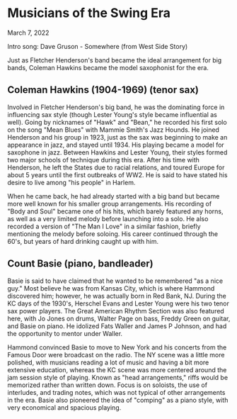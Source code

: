 # Musicians of the Swing Era
March 7, 2022

Intro song: Dave Gruson - Somewhere (from West Side Story)

Just as Fletcher Henderson's band became the ideal arrangement for big bands, Coleman Hawkins became the model saxophonist for the era.

## Coleman Hawkins (1904-1969) (tenor sax)
Involved in Fletcher Henderson's big band, he was the dominating force in influencing sax style (though Lester Young's style became influential as well). Going by nicknames of "Hawk" and "Bean," he recorded his first solo on the song "Mean Blues" with Mammie Smith's Jazz Hounds. He joined Henderson and his group in 1923, just as the sax was beginning to make an appearance in jazz, and stayed until 1934. His playing became a model for saxophone in jazz. Between Hawkins and Lester Young, their styles formed two major schools of technique during this era. After his time with Henderson, he left the States due to racial relations, and toured Europe for about 5 years until the first outbreaks of WW2. He is said to have stated his desire to live among "his people" in Harlem. 

When he came back, he had already started with a big band but became more well known for his smaller group arrangements. His recording of "Body and Soul" became one of his hits, which barely featured any horns, as well as a very limited melody before launching into a solo. He also recorded a version of "The Man I Love" in a similar fashion, briefly mentioning the melody before soloing. His career continued through the 60's, but years of hard drinking caught up with him. 

## Count Basie (piano, bandleader)
Basie is said to have claimed that he wanted to be remembered "as a nice guy." Most believe he was from Kansas City, which is where Hammond discovered him; however, he was actually born in Red Bank, NJ. During the KC days of the 1930's, Herschel Evans and Lester Young were his two tenor sax power players. The Great American Rhythm Section was also featured here, with Jo Jones on drums, Walter Page on bass, Freddy Green on guitar, and Basie on piano. He idolized Fats Waller and James P Johnson, and had the opportunity to mentor under Waller.

Hammond convinced Basie to move to New York and his concerts from the Famous Door were broadcast on the radio. The NY scene was a little more polished, with musicians reading a lot of music and having a bit more extensive education, whereas the KC scene was more centered around the jam session style of playing. Known as "head arrangements," riffs would be memorized rather than written down. Focus is on soloists, the use of interludes, and trading notes, which was not typical of other arrangements in the era. Basie also pioneered the idea of "comping" as a piano style, with very economical and spacious playing.
